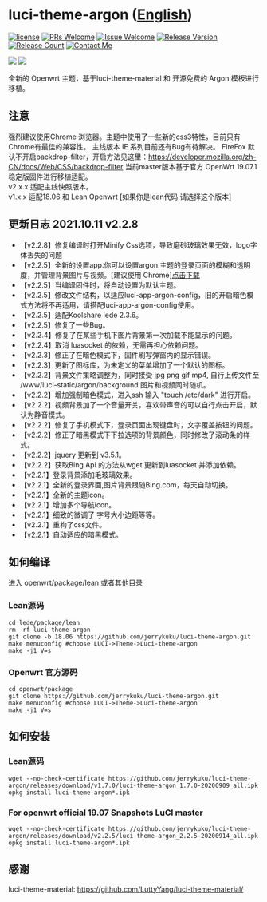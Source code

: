 # luci-theme-argon ([English](/README.md))
[1]: https://img.shields.io/badge/license-MIT-brightgreen.svg
[2]: /LICENSE
[3]: https://img.shields.io/badge/PRs-welcome-brightgreen.svg
[4]: https://github.com/jerrykuku/luci-theme-argon/pulls
[5]: https://img.shields.io/badge/Issues-welcome-brightgreen.svg
[6]: https://github.com/jerrykuku/luci-theme-argon/issues/new
[7]: https://img.shields.io/badge/release-v2.2.8-blue.svg?
[8]: https://github.com/jerrykuku/luci-theme-argon/releases
[9]: https://img.shields.io/github/downloads/jerrykuku/luci-theme-argon/total
[10]: https://img.shields.io/badge/Contact-telegram-blue
[11]: https://t.me/jerryk6
[![license][1]][2]
[![PRs Welcome][3]][4]
[![Issue Welcome][5]][6]
[![Release Version][7]][8]
[![Release Count][9]][8]
[![Contact Me][10]][11]

![](/Screenshots/screenshot_pc.jpg)
![](/Screenshots/screenshot_phone.jpg)

全新的 Openwrt 主题，基于luci-theme-material 和 开源免费的 Argon 模板进行移植。 

## 注意
强烈建议使用Chrome 浏览器。主题中使用了一些新的css3特性，目前只有Chrome有最佳的兼容性。
主线版本 IE 系列目前还有Bug有待解决。
FireFox 默认不开启backdrop-filter，开启方法见这里：https://developer.mozilla.org/zh-CN/docs/Web/CSS/backdrop-filter
当前master版本基于官方 OpenWrt 19.07.1  稳定版固件进行移植适配。  
v2.x.x 适配主线快照版本。  
v1.x.x 适配18.06 和 Lean Openwrt [如果你是lean代码 请选择这个版本]


## 更新日志 2021.10.11 v2.2.8

- 【v2.2.8】修复编译时打开Minify Css选项，导致磨砂玻璃效果无效，logo字体丢失的问题  
- 【v2.2.5】全新的设置app.你可以设置argon 主题的登录页面的模糊和透明度，并管理背景图片与视频。[建议使用 Chrome][点击下载](https://github.com/jerrykuku/luci-app-argon-config/releases/download/v0.8-beta/luci-app-argon-config_0.8-beta_all.ipk)
- 【v2.2.5】当编译固件时，将自动设置为默认主题。
- 【v2.2.5】修改文件结构，以适应luci-app-argon-config，旧的开启暗色模式方法将不再适用，请搭配luci-app-argon-config使用。
- 【v2.2.5】适配Koolshare lede 2.3.6。
- 【v2.2.5】修复了一些Bug。
- 【v2.2.4】修复了在某些手机下图片背景第一次加载不能显示的问题。
- 【v2.2.4】取消 luasocket 的依赖，无需再担心依赖问题。
- 【v2.2.3】修正了在暗色模式下，固件刷写弹窗内的显示错误。
- 【v2.2.3】更新了图标库，为未定义的菜单增加了一个默认的图标。
- 【v2.2.2】背景文件策略调整为，同时接受 jpg png gif mp4, 自行上传文件至 /www/luci-static/argon/background 图片和视频同时随机。
- 【v2.2.2】增加强制暗色模式，进入ssh 输入 "touch /etc/dark" 进行开启。
- 【v2.2.2】视频背景加了一个音量开关，喜欢带声音的可以自行点击开启，默认为静音模式。
- 【v2.2.2】修复了手机模式下，登录页面出现键盘时，文字覆盖按钮的问题。
- 【v2.2.2】修正了暗黑模式下下拉选项的背景颜色，同时修改了滚动条的样式。
- 【v2.2.2】jquery 更新到 v3.5.1。
- 【v2.2.2】获取Bing Api 的方法从wget 更新到luasocket 并添加依赖。
- 【v2.2.1】登录背景添加毛玻璃效果。
- 【v2.2.1】全新的登录界面,图片背景跟随Bing.com，每天自动切换。
- 【v2.2.1】全新的主题icon。
- 【v2.2.1】增加多个导航icon。
- 【v2.2.1】细致的微调了 字号大小边距等等。
- 【v2.2.1】重构了css文件。
- 【v2.2.1】自动适应的暗黑模式。

## 如何编译

进入 openwrt/package/lean  或者其他目录

### Lean源码

```
cd lede/package/lean  
rm -rf luci-theme-argon  
git clone -b 18.06 https://github.com/jerrykuku/luci-theme-argon.git  
make menuconfig #choose LUCI->Theme->Luci-theme-argon  
make -j1 V=s  
```

### Openwrt 官方源码

```
cd openwrt/package
git clone https://github.com/jerrykuku/luci-theme-argon.git  
make menuconfig #choose LUCI->Theme->Luci-theme-argon  
make -j1 V=s  
```

## 如何安装

### Lean源码

```
wget --no-check-certificate https://github.com/jerrykuku/luci-theme-argon/releases/download/v1.7.0/luci-theme-argon_1.7.0-20200909_all.ipk
opkg install luci-theme-argon*.ipk
```

### For openwrt official 19.07 Snapshots LuCI master 

```
wget --no-check-certificate https://github.com/jerrykuku/luci-theme-argon/releases/download/v2.2.5/luci-theme-argon_2.2.5-20200914_all.ipk
opkg install luci-theme-argon*.ipk
```

## 感谢

luci-theme-material: https://github.com/LuttyYang/luci-theme-material/

